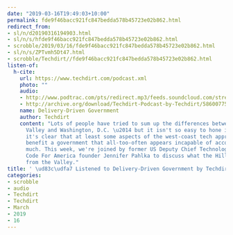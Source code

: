 ```yaml
---
date: "2019-03-16T19:49:03+10:00"
permalink: fde9f46bacc921fc847bedda578b45723e02b862.html
redirect_from:
- sl/n/d20190316194903.html
- sl/n/s/hfde9f46bacc921fc847bedda578b45723e02b862.html
- scrobble/2019/03/16/fde9f46bacc921fc847bedda578b45723e02b862.html
- sl/n/s/ZPTvmh5Dt47.html
- scrobble/Techdirt//fde9f46bacc921fc847bedda578b45723e02b862.html
listen-of:
  h-cite:
    url: https://www.techdirt.com/podcast.xml
    photo: ""
    audio:
    - http://www.podtrac.com/pts/redirect.mp3/feeds.soundcloud.com/stream/586007754-techdirt-delivery-driven-government.mp3
    - http://archive.org/download/Techdirt-Podcast-by-Techdirt/586007754-techdirt-delivery-driven-government.mp3
    name: Delivery-Driven Government
    author: Techdirt
    content: "Lots of people have tried to sum up the differences between Silicon
      Valley and Washington, D.C. \u2014 but it isn't so easy to hone in on. Nevertheless,
      it's clear that at least some aspects of the west-coast tech approach could
      benefit a government that all-too-often appears incapable of accomplishing anything
      much. This week, we're joined by former US Deputy Chief Technology Officer and
      Code For America founder Jennifer Pahlka to discuss what the Hill can learn
      from the Valley."
title: ' \ud83c\udfa7 Listened to Delivery-Driven Government by Techdirt From Techdirt'
categories:
- scrobble
- audio
- Techdirt
- Techdirt
- March
- 2019
- 16
---
```

